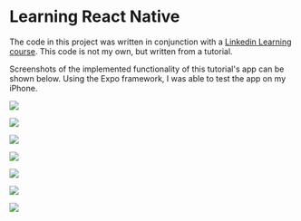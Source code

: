 # Learning React Native

The code in this project was written in conjunction with a [Linkedin Learning course](https://www.linkedin.com/learning/learning-react-native/framework-of-learning-react?u=67553266). This code is not my own, but written from a tutorial. 

Screenshots of the implemented functionality of this tutorial's app can be shown
below. Using the Expo framework, I was able to test the app on my iPhone. 

![](IMG_2340.PNG)

![](IMG_2341.PNG)

![](IMG_2342.PNG)

![](IMG_2343.PNG)

![](IMG_2344.PNG)

![](IMG_2345.PNG)

![](IMG_2346.PNG)



